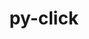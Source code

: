 ---
title: "py-click"
layout: cache
categories: [package, v0.22.5]
meta: {"compilers": ["gcc@=11.4.0", "gcc@=7.5.0"], "num_specs": 2, "num_specs_by_stack": {"ml-linux-x86_64-cpu": 1, "ml-linux-x86_64-cuda": 1, "radiuss": 1, "root": 2}, "oss": ["ubuntu18.04", "ubuntu22.04"], "platforms": ["linux"], "stacks": ["ml-linux-x86_64-cpu", "ml-linux-x86_64-cuda", "radiuss", "root"], "targets": ["x86_64_v3"], "versions": ["8.1.7"]}
spec_details: [{"compiler": "gcc@=7.5.0", "hash": "zdifzbx2tkmjcfsdckfgnt52fedfnsun", "os": "ubuntu18.04", "platform": "linux", "size": "-", "stacks": ["radiuss", "root"], "tarball": "https://binaries.spack.io/v0.22.5/build_cache/linux-ubuntu18.04-x86_64_v3/gcc-7.5.0/py-click-8.1.7/linux-ubuntu18.04-x86_64_v3-gcc-7.5.0-py-click-8.1.7-zdifzbx2tkmjcfsdckfgnt52fedfnsun.spack", "target": "x86_64_v3", "variants": ["build_system=python_pip"], "versions": ["8.1.7"]}, {"compiler": "gcc@=11.4.0", "hash": "zxhv623g4jimhulyjznrtwbolh2gbke3", "os": "ubuntu22.04", "platform": "linux", "size": "-", "stacks": ["ml-linux-x86_64-cpu", "ml-linux-x86_64-cuda", "root"], "tarball": "https://binaries.spack.io/v0.22.5/build_cache/linux-ubuntu22.04-x86_64_v3/gcc-11.4.0/py-click-8.1.7/linux-ubuntu22.04-x86_64_v3-gcc-11.4.0-py-click-8.1.7-zxhv623g4jimhulyjznrtwbolh2gbke3.spack", "target": "x86_64_v3", "variants": ["build_system=python_pip"], "versions": ["8.1.7"]}]
---